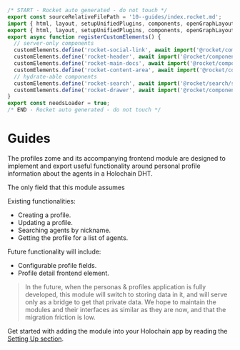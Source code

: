 ```js server
/* START - Rocket auto generated - do not touch */
export const sourceRelativeFilePath = '10--guides/index.rocket.md';
import { html, layout, setupUnifiedPlugins, components, openGraphLayout } from '../recursive.data.js';
export { html, layout, setupUnifiedPlugins, components, openGraphLayout };
export async function registerCustomElements() {
  // server-only components
  customElements.define('rocket-social-link', await import('@rocket/components/social-link.js').then(m => m.RocketSocialLink));
  customElements.define('rocket-header', await import('@rocket/components/header.js').then(m => m.RocketHeader));
  customElements.define('rocket-main-docs', await import('@rocket/components/main-docs.js').then(m => m.RocketMainDocs));
  customElements.define('rocket-content-area', await import('@rocket/components/content-area.js').then(m => m.RocketContentArea));
  // hydrate-able components
  customElements.define('rocket-search', await import('@rocket/search/search.js').then(m => m.RocketSearch));
  customElements.define('rocket-drawer', await import('@rocket/components/drawer.js').then(m => m.RocketDrawer));
}
export const needsLoader = true;
/* END - Rocket auto generated - do not touch */
```



# Guides

The profiles zome and its accompanying frontend module are designed to implement and export useful functionality around personal profile information about the agents in a Holochain DHT.

The only field that this module assumes 

Existing functionalities:

- Creating a profile.
- Updating a profile.
- Searching agents by nickname.
- Getting the profile for a list of agents.

Future functionality will include:

- Configurable profile fields.
- Profile detail frontend element.

> In the future, when the personas & profiles application is fully developed, this module will switch to storing data in it, and will serve only as a bridge to get that private data. We hope to maintain the modules and their interfaces as similar as they are now, and that the migration friction is low.

Get started with adding the module into your Holochain app by reading the [Setting Up section](./setting-up/adding-the-zome.md).